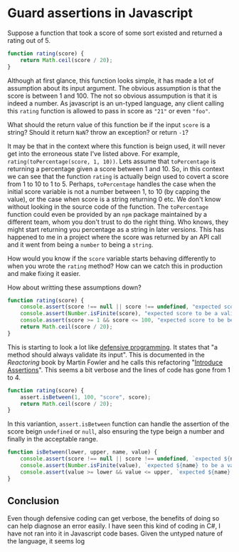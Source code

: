 # Guard assertions in Javascript

Suppose a function that took a score of some sort existed and returned a rating out of 5.

```javascript
function rating(score) {
	return Math.ceil(score / 20);
}
```

Although at first glance, this function looks simple, it has made a lot of assumption about its input argument. The obvious assumption is that the score is between 1 and 100.  The not so obvious assumpution is that it is indeed a number. As javascript is an un-typed language, any client calling this `rating` function is allowed to pass in score as `"21"` or even `"foo"`.

What should the return value of this function be if the input `score` is a string? Should it return `NaN`? throw an exception? or return `-1`? 

It may be that in the context where this function is beign used, it will never get into the erroneous state I've listed above. For example, `rating(toPercentage(score, 1, 10))`. Lets assume that `toPercentage` is returning a percentage given a score between 1 and 10. So, in this context we can see that the function `rating` is actually beign used to covert a score from 1 to 10 to 1 to 5. Perhaps, `toPercentage` handles the case when the initial score variable is not a number between 1, to 10 (by capping the value), or the case when score is a string returning 0 etc. We don't know without looking in the source code of the function. The `toPercentage` function could even be provided by an `npm` package maintained by a different team, whom you don't trust to do the right thing. Who knows, they might start returning you percentage as a string in later versions. This has happened to me in a project where the score was returned by an API call and it went from being a `number` to being a `string`.

How would you know if the `score` variable starts behaving differently to when you wrote the `rating` method? How can we catch this in production and make fixing it easier.

How about writting these assumptions down?

```javascript
function rating(score) {
	console.assert(score !== null || score !== undefined, "expected score to be not null or undefined");
	console.assert(Number.isFinite(score), "expected score to be a valid number");
	console.assert(score >= 1 && score <= 100, "expected score to be between 1 and 100");
	return Math.ceil(score / 20);
}
```

This is starting to look a lot like [defensive programming](https://en.wikipedia.org/wiki/Defensive_programming). It states that "a method should always validate its input". This is documented in the _Reactoring_ book by Martin Fowler and he calls this refactoring "[Introduce Assertions](https://refactoring.com/catalog/introduceAssertion.html)". This seems a bit verbose and the lines of code has gone from 1 to 4.

```javascript
function rating(score) {
	assert.isBetween(1, 100, "score", score);
	return Math.ceil(score / 20);
}
```

In this variantion, `assert.isBetween` function can handle the assertion of the score beign `undefined` or `null`, also ensuring the type beign a number and finally in the acceptable range. 

```javascript
function isBetween(lower, upper, name, value) {
	console.assert(score !== null || score !== undefined, `expected ${name} to be not null or undefined`);
	console.assert(Number.isFinite(value), `expected ${name} to be a valid number, but was ${value}.`);
	console.assert(value >= lower && value <= upper, `expected ${name} to be between ${lower} and ${upper}.`);
}
```

## Conclusion
Even though defensive coding can get verbose, the benefits of doing so can help diagnose an error easily. I have seen this kind of coding in C#, I have not ran into it in Javascript code bases. Given the untyped nature of the language, it seems log
<!--stackedit_data:
eyJoaXN0b3J5IjpbNjA3MTUwMTczLDEwNzM1MTgyMzksLTEzMz
U5NTM5MDYsLTEzODEwNjMxNjUsMTA0NTk5NDI2MiwtMTUwMjQw
OTkzNiw4NDc3MjU5LC0yNjM5NTM0NjldfQ==
-->